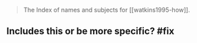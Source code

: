 > The Index of names and subjects for [[watkins1995-how]].


## Includes this or be more specific? #fix